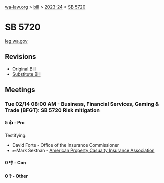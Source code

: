 [wa-law.org](/) > [bill](/bill/) > [2023-24](/bill/2023-24/) > [SB 5720](/bill/2023-24/sb/5720/)

# SB 5720
[leg.wa.gov](https://app.leg.wa.gov/billsummary?BillNumber=5720&Year=2023&Initiative=false)

## Revisions
* [Original Bill](1/)
* [Substitute Bill](S/)

## Meetings
### Tue 02/14 08:00 AM - Business, Financial Services, Gaming & Trade (BFGT): SB 5720 Risk mitigation
#### 5 👍 - Pro
Testifying:
* David Forte - Office of the Insurance Commissioner
* 💵Mark Sektnan - [American Property Casualty Insurance Association](/org/american_property_casualty_insurance_association/)

#### 0 👎 - Con

#### 0 ❓ - Other
